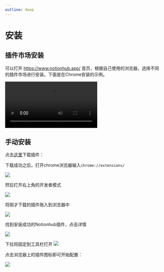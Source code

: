```yaml
---
outline: deep
---
```


# 安装

## 插件市场安装

可以打开 https://www.notionhub.app/ 首页，根据自己使用的浏览器，选择不同的插件市场进行安装。下面是在Chrome安装的示例。

<video src="https://images.malinkang.com/Google%20Chrome.mp4" controls></video>


## 手动安装


点击[这里](../notionhub.zip)下载插件：


下载成功之后，打开chrome浏览器输入`chrome://extensions/` 

![](https://images.malinkang.com/2025/05/06306ca2c6cde869aad1cf8518f3fa0f.png)

然后打开右上角的开发者模式

![](https://images.malinkang.com/2025/05/34a897ca7322291f19aa54e4d39a23c0.png)

将刚才下载的插件拖入到浏览器中

![](https://images.malinkang.com/2025/05/0acc4ed4876af09209c475d1140fe21b.png)

找到安装成功的Notionhub插件，点击详情

![](https://images.malinkang.com/2025/05/c8e6f1e1b333011639b0ba87af0d33c3.png)

下拉将固定到工具栏打开
![](https://images.malinkang.com/2025/05/9df25756fe7a1cdd5bf5312f40078554.png)

点击浏览器上的插件图标即可开始配置：

![](https://images.malinkang.com/2025/05/80f55213cb6c13455b15c79e930cf1e0.png)